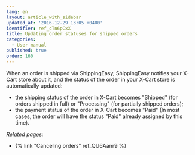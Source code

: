 ```yaml
---
lang: en
layout: article_with_sidebar
updated_at: '2016-12-29 13:05 +0400'
identifier: ref_cTn6pCxX
title: Updating order statuses for shipped orders
categories:
  - User manual
published: true
order: 160
---
```



When an order is shipped via ShippingEasy, ShippingEasy notifies your X-Cart store about it, and the status of the order in your X-Cart store is automatically updated:

*   the shipping status of the order in X-Cart becomes "Shipped" (for orders shipped in full) or "Processing" (for partially shipped orders);
*   the payment status of the order in X-Cart becomes "Paid" (In most cases, the order will have the status "Paid" already assigned by this time).

_Related pages:_

*   {% link "Canceling orders" ref_QU6Aanr9 %}
